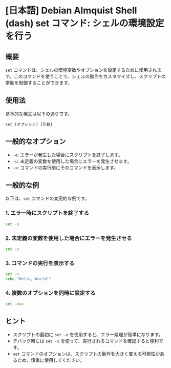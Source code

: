 # [日本語] Debian Almquist Shell (dash) set コマンド: シェルの環境設定を行う

## 概要
`set` コマンドは、シェルの環境変数やオプションを設定するために使用されます。このコマンドを使うことで、シェルの動作をカスタマイズし、スクリプトの挙動を制御することができます。

## 使用法
基本的な構文は以下の通りです。

```
set [オプション] [引数]
```

## 一般的なオプション
- `-e`: エラーが発生した場合にスクリプトを終了します。
- `-u`: 未定義の変数を使用した場合にエラーを発生させます。
- `-x`: コマンドの実行前にそのコマンドを表示します。

## 一般的な例
以下は、`set` コマンドの実用的な例です。

### 1. エラー時にスクリプトを終了する
```sh
set -e
```

### 2. 未定義の変数を使用した場合にエラーを発生させる
```sh
set -u
```

### 3. コマンドの実行を表示する
```sh
set -x
echo "Hello, World!"
```

### 4. 複数のオプションを同時に設定する
```sh
set -eux
```

## ヒント
- スクリプトの最初に `set -e` を使用すると、エラー処理が簡単になります。
- デバッグ時には `set -x` を使って、実行されるコマンドを確認すると便利です。
- `set` コマンドのオプションは、スクリプトの動作を大きく変える可能性があるため、慎重に使用してください。